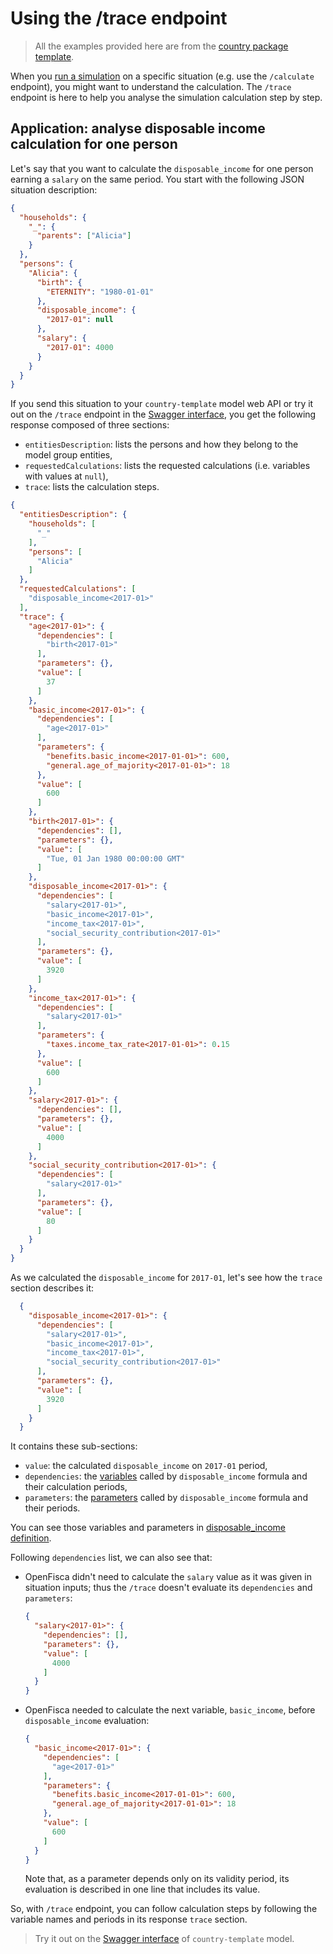 # Using the /trace endpoint

> All the examples provided here are from the [country package template](https://github.com/openfisca/country-template).

When you [run a simulation](input-output-data.md) on a specific situation (e.g. use the `/calculate` endpoint), you might want to understand the calculation. The `/trace` endpoint is here to help you analyse the simulation calculation step by step.

## Application: analyse disposable income calculation for one person

Let's say that you want to calculate the `disposable_income` for one person earning a `salary` on the same period. You start with the following JSON situation description:

```json
{
  "households": {
    "_": {
      "parents": ["Alicia"]
    }
  },
  "persons": {
    "Alicia": {
      "birth": {
        "ETERNITY": "1980-01-01"
      },
      "disposable_income": {
        "2017-01": null
      },
      "salary": {
        "2017-01": 4000
      }
    }
  }
}
```

If you send this situation to your `country-template` model web API or try it out on the `/trace` endpoint in the [Swagger interface](https://demo.openfisca.org/legislation/swagger), you get the following response composed of three sections:

* `entitiesDescription`: lists the persons and how they belong to the model group entities,
* `requestedCalculations`: lists the requested calculations (i.e. variables with values at `null`),
* `trace`: lists the calculation steps.

```json
{
  "entitiesDescription": {
    "households": [
      "_"
    ],
    "persons": [
      "Alicia"
    ]
  },
  "requestedCalculations": [
    "disposable_income<2017-01>"
  ],
  "trace": {
    "age<2017-01>": {
      "dependencies": [
        "birth<2017-01>"
      ],
      "parameters": {},
      "value": [
        37
      ]
    },
    "basic_income<2017-01>": {
      "dependencies": [
        "age<2017-01>"
      ],
      "parameters": {
        "benefits.basic_income<2017-01-01>": 600,
        "general.age_of_majority<2017-01-01>": 18
      },
      "value": [
        600
      ]
    },
    "birth<2017-01>": {
      "dependencies": [],
      "parameters": {},
      "value": [
        "Tue, 01 Jan 1980 00:00:00 GMT"
      ]
    },
    "disposable_income<2017-01>": {
      "dependencies": [
        "salary<2017-01>",
        "basic_income<2017-01>",
        "income_tax<2017-01>",
        "social_security_contribution<2017-01>"
      ],
      "parameters": {},
      "value": [
        3920
      ]
    },
    "income_tax<2017-01>": {
      "dependencies": [
        "salary<2017-01>"
      ],
      "parameters": {
        "taxes.income_tax_rate<2017-01-01>": 0.15
      },
      "value": [
        600
      ]
    },
    "salary<2017-01>": {
      "dependencies": [],
      "parameters": {},
      "value": [
        4000
      ]
    },
    "social_security_contribution<2017-01>": {
      "dependencies": [
        "salary<2017-01>"
      ],
      "parameters": {},
      "value": [
        80
      ]
    }
  }
}
```

As we calculated the `disposable_income` for `2017-01`, let's see how the `trace` section describes it:

```json
  {
    "disposable_income<2017-01>": {
      "dependencies": [
        "salary<2017-01>",
        "basic_income<2017-01>",
        "income_tax<2017-01>",
        "social_security_contribution<2017-01>"
      ],
      "parameters": {},
      "value": [
        3920
      ]
    }
  }
```

It contains these sub-sections:

* `value`: the calculated `disposable_income` on `2017-01` period,
* `dependencies`: the [variables](../key-concepts/variables.md) called by `disposable_income` formula and their calculation periods,
* `parameters`: the [parameters](../key-concepts/parameters.md) called by `disposable_income` formula and their periods.

You can see those variables and parameters in [disposable_income definition](https://demo.openfisca.org/legislation/disposable_income).

Following `dependencies` list, we can also see that:

* OpenFisca didn't need to calculate the `salary` value as it was given in situation inputs; thus the `/trace` doesn't evaluate its `dependencies` and `parameters`:
    ```json
    {
      "salary<2017-01>": {
        "dependencies": [],
        "parameters": {},
        "value": [
          4000
        ]
      }
    }
    ```
* OpenFisca needed to calculate the next variable, `basic_income`, before `disposable_income` evaluation:
    ```json
    {
      "basic_income<2017-01>": {
        "dependencies": [
          "age<2017-01>"
        ],
        "parameters": {
          "benefits.basic_income<2017-01-01>": 600,
          "general.age_of_majority<2017-01-01>": 18
        },
        "value": [
          600
        ]
      }
    }
    ```

    Note that, as a parameter depends only on its validity period, its evaluation is described in one line that includes its value.


So, with `/trace` endpoint, you can follow calculation steps by following the variable names and periods in its response `trace` section.

> Try it out on the [Swagger interface](https://demo.openfisca.org/legislation/swagger) of `country-template` model.
